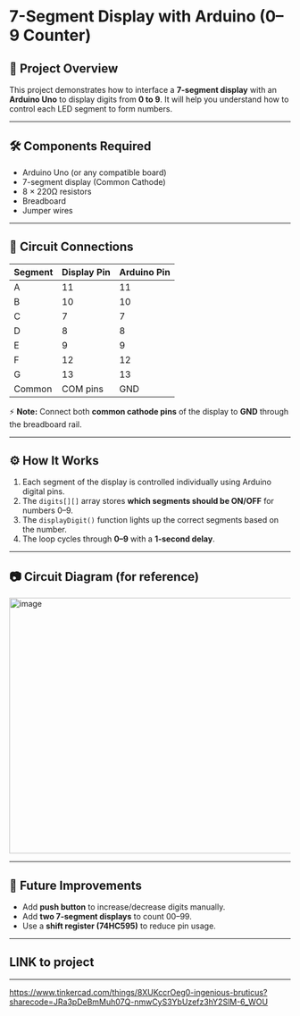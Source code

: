# 7-Segment Display with Arduino (0–9 Counter)

## 📌 Project Overview

This project demonstrates how to interface a **7-segment display** with an **Arduino Uno** to display digits from **0 to 9**. It will help you understand how to control each LED segment to form numbers.

---

## 🛠 Components Required

* Arduino Uno (or any compatible board)
* 7-segment display (Common Cathode)
* 8 × 220Ω resistors
* Breadboard
* Jumper wires

---

## 🔌 Circuit Connections

| Segment | Display Pin | Arduino Pin |
| ------- | ----------- | ----------- |
| A       | 11          | 11          |
| B       | 10          | 10          |
| C       | 7           | 7           |
| D       | 8           | 8           |
| E       | 9           | 9           |
| F       | 12          | 12          |
| G       | 13          | 13          |
| Common  | COM pins    | GND         |

⚡ **Note:** Connect both **common cathode pins** of the display to **GND** through the breadboard rail.


---

## ⚙️ How It Works

1. Each segment of the display is controlled individually using Arduino digital pins.
2. The `digits[][]` array stores **which segments should be ON/OFF** for numbers 0–9.
3. The `displayDigit()` function lights up the correct segments based on the number.
4. The loop cycles through **0–9** with a **1-second delay**.

---

## 📷 Circuit Diagram (for reference)

<img width="970" height="458" alt="image" src="https://github.com/user-attachments/assets/ae4e69da-aa00-41b7-a069-f54d179c7b9f" />


---

## 🚀 Future Improvements

* Add **push button** to increase/decrease digits manually.
* Add **two 7-segment displays** to count 00–99.
* Use a **shift register (74HC595)** to reduce pin usage.

---

## LINK to project
---
https://www.tinkercad.com/things/8XUKccrOeg0-ingenious-bruticus?sharecode=JRa3pDeBmMuh07Q-nmwCyS3YbUzefz3hY2SlM-6_WOU

